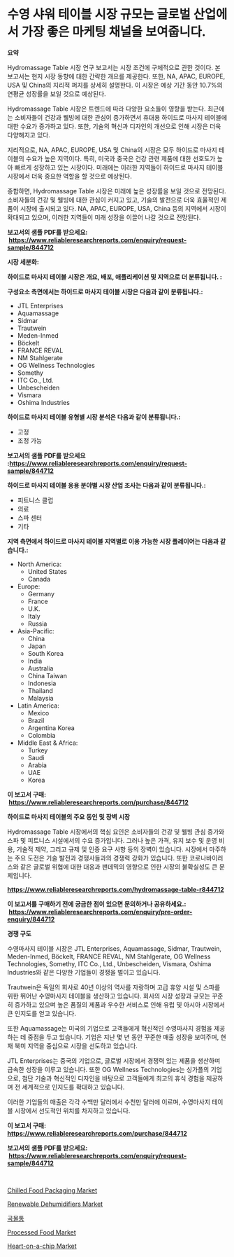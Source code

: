 <p><h1>수영 샤워 테이블 시장 규모는 글로벌 산업에서 가장 좋은 마케팅 채널을 보여줍니다.</h1></p><p><strong>요약</strong></p>
<p><p>Hydromassage Table 시장 연구 보고서는 시장 조건에 구체적으로 관한 것이다. 본 보고서는 현지 시장 동향에 대한 간략한 개요를 제공한다. 또한, NA, APAC, EUROPE, USA 및 China의 지리적 퍼지를 상세히 설명한다. 이 시장은 예상 기간 동안 10.7%의 연평균 성장률을 보일 것으로 예상된다.</p><p>Hydromassage Table 시장은 트렌드에 따라 다양한 요소들이 영향을 받는다. 최근에는 소비자들이 건강과 웰빙에 대한 관심이 증가하면서 휴대용 하이드로 마사지 테이블에 대한 수요가 증가하고 있다. 또한, 기술의 혁신과 디자인의 개선으로 인해 시장은 더욱 다양해지고 있다.</p><p>지리적으로, NA, APAC, EUROPE, USA 및 China의 시장은 모두 하이드로 마사지 테이블의 수요가 높은 지역이다. 특히, 미국과 중국은 건강 관련 제품에 대한 선호도가 높아 빠르게 성장하고 있는 시장이다. 미래에는 이러한 지역들이 하이드로 마사지 테이블 시장에서 더욱 중요한 역할을 할 것으로 예상된다.</p><p>종합하면, Hydromassage Table 시장은 미래에 높은 성장률을 보일 것으로 전망된다. 소비자들의 건강 및 웰빙에 대한 관심이 커지고 있고, 기술의 발전으로 더욱 효율적인 제품이 시장에 출시되고 있다. NA, APAC, EUROPE, USA, China 등의 지역에서 시장이 확대되고 있으며, 이러한 지역들이 미래 성장을 이끌어 나갈 것으로 전망된다.</p></p>
<p><strong>보고서의 샘플 PDF를 받으세요: &nbsp;<a href="https://www.reliableresearchreports.com/enquiry/request-sample/844712">https://www.reliableresearchreports.com/enquiry/request-sample/844712</a></strong></p>
<p><strong>시장 세분화:</strong></p>
<p><strong> 하이드로 마사지 테이블 시장은 개요, 배포, 애플리케이션 및 지역으로 더 분류됩니다. :</strong></p>
<p><strong>구성요소 측면에서는 하이드로 마사지 테이블 시장은 다음과 같이 분류됩니다.:</strong></p>
<p><ul><li>JTL Enterprises</li><li>Aquamassage</li><li>Sidmar</li><li>Trautwein</li><li>Meden-Inmed</li><li>Böckelt</li><li>FRANCE REVAL</li><li>NM Stahlgerate</li><li>OG Wellness Technologies</li><li>Somethy</li><li>ITC Co., Ltd.</li><li>Unbescheiden</li><li>Vismara</li><li>Oshima Industries</li></ul></p>
<p><strong> 하이드로 마사지 테이블 유형별 시장 분석은 다음과 같이 분류됩니다.:</strong></p>
<p><ul><li>고정</li><li>조정 가능</li></ul></p>
<p><strong>보고서의 샘플 PDF를 받으세요 :<a href="https://www.reliableresearchreports.com/enquiry/request-sample/844712">https://www.reliableresearchreports.com/enquiry/request-sample/844712</a></strong></p>
<p><strong> 하이드로 마사지 테이블 응용 분야별 시장 산업 조사는 다음과 같이 분류됩니다.:</strong></p>
<p><ul><li>피트니스 클럽</li><li>의료</li><li>스파 센터</li><li>기타</li></ul></p>
<p><strong>지역 측면에서 하이드로 마사지 테이블 지역별로 이용 가능한 시장 플레이어는 다음과 같습니다.:</strong></p>
<p><ul>
    <li>
        North America:
        <ul>
            <li>United States</li>
            <li>Canada</li>
        </ul>
    </li>
    <li>
        Europe:
        <ul>
            <li>Germany</li>
            <li>France</li>
            <li>U.K.</li>
            <li>Italy</li>
            <li>Russia</li>
        </ul>
    </li>
    <li>
        Asia-Pacific:
        <ul>
            <li>China</li>
            <li>Japan</li>
            <li>South Korea</li>
            <li>India</li>
            <li>Australia</li>
            <li>China Taiwan</li>
            <li>Indonesia</li>
            <li>Thailand</li>
            <li>Malaysia</li>
        </ul>
    </li>
    <li>
        Latin America:
        <ul>
            <li>Mexico</li>
            <li>Brazil</li>
            <li>Argentina Korea</li>
            <li>Colombia</li>
        </ul>
    </li>
    <li>
        Middle East & Africa:
        <ul>
            <li>Turkey</li>
            <li>Saudi</li>
            <li>Arabia</li>
            <li>UAE</li>
            <li>Korea</li>
        </ul>
    </li>
    </ul></p>
<p><strong>이 보고서 구매: &nbsp;<a href="https://www.reliableresearchreports.com/purchase/844712">https://www.reliableresearchreports.com/purchase/844712</a></strong></p>
<p><strong>하이드로 마사지 테이블의 주요 동인 및 장벽 시장</strong></p>
<p><p>Hydromassage Table 시장에서의 핵심 요인은 소비자들의 건강 및 웰빙 관심 증가와 스파 및 피트니스 시설에서의 수요 증가입니다. 그러나 높은 가격, 유지 보수 및 운영 비용, 기술적 제약, 그리고 규제 및 인증 요구 사항 등의 장벽이 있습니다. 시장에서 마주하는 주요 도전은 기술 발전과 경쟁사들과의 경쟁력 강화가 있습니다. 또한 코로나바이러스와 같은 글로벌 위협에 대한 대응과 팬데믹의 영향으로 인한 시장의 불확실성도 큰 문제입니다.</p></p>
<p><strong><a href="https://www.reliableresearchreports.com/hydromassage-table-r844712">https://www.reliableresearchreports.com/hydromassage-table-r844712</a></strong></p>
<p><strong>이 보고서를 구매하기 전에 궁금한 점이 있으면 문의하거나 공유하세요.: &nbsp;<a href="https://www.reliableresearchreports.com/enquiry/pre-order-enquiry/844712">https://www.reliableresearchreports.com/enquiry/pre-order-enquiry/844712</a></strong></p>
<p><strong>경쟁 구도</strong></p>
<p><p>수영마사지 테이블 시장은 JTL Enterprises, Aquamassage, Sidmar, Trautwein, Meden-Inmed, Böckelt, FRANCE REVAL, NM Stahlgerate, OG Wellness Technologies, Somethy, ITC Co., Ltd., Unbescheiden, Vismara, Oshima Industries와 같은 다양한 기업들이 경쟁을 벌이고 있습니다.</p><p>Trautwein은 독일의 회사로 40년 이상의 역사를 자랑하며 고급 휴양 시설 및 스파를 위한 뛰어난 수영마사지 테이블을 생산하고 있습니다. 회사의 시장 성장과 규모는 꾸준히 증가하고 있으며 높은 품질의 제품과 우수한 서비스로 인해 유럽 및 아시아 시장에서 큰 인지도를 얻고 있습니다.</p><p>또한 Aquamassage는 미국의 기업으로 고객들에게 혁신적인 수영마사지 경험을 제공하는 데 중점을 두고 있습니다. 기업은 지난 몇 년 동안 꾸준한 매출 성장을 보여주며, 현재 북미 지역을 중심으로 시장을 선도하고 있습니다.</p><p>JTL Enterprises는 중국의 기업으로, 글로벌 시장에서 경쟁력 있는 제품을 생산하며 급속한 성장을 이루고 있습니다. 또한 OG Wellness Technologies는 싱가폴의 기업으로, 첨단 기술과 혁신적인 디자인을 바탕으로 고객들에게 최고의 휴식 경험을 제공하며 전 세계적으로 인지도를 확대하고 있습니다.</p><p>이러한 기업들의 매출은 각각 수백만 달러에서 수천만 달러에 이르며, 수영마사지 테이블 시장에서 선도적인 위치를 차지하고 있습니다.</p></p>
<p><strong>이 보고서 구매: &nbsp; <a href="https://www.reliableresearchreports.com/purchase/844712">https://www.reliableresearchreports.com/purchase/844712</a></strong></p>
<p><strong>보고서의 샘플 PDF를 받으세요: &nbsp;<a href="https://www.reliableresearchreports.com/enquiry/request-sample/844712">https://www.reliableresearchreports.com/enquiry/request-sample/844712</a></strong><strong></strong></p>
<p>&nbsp;</p>
<p><p><a href="https://github.com/abdelrhmankishk22/Market-Research-Report-List-3/blob/main/chilled-food-packaging-market.md">Chilled Food Packaging Market</a></p><p><a href="https://www.linkedin.com/pulse/renewable-dehumidifiers-market-comprehensive-report-its-share-hrhic?trackingId=7937qiGTBQXKmCDHVmt2cQ%3D%3D">Renewable Dehumidifiers Market</a></p><p><a href="https://github.com/CorEmtymerich56566/Market-Research-Report-List-1/blob/main/315568817526.md">곡물통</a></p><p><a href="https://github.com/ChiragRp1/Market-Research-Report-List-4/blob/main/processed-food-market.md">Processed Food Market</a></p><p><a href="https://www.linkedin.com/pulse/heart-on-a-chip-market-offers-provide-insightful-data-time-ttkcc?trackingId=NBJsD9PEuM%2BunbjhssNvlQ%3D%3D">Heart-on-a-chip Market</a></p></p>
